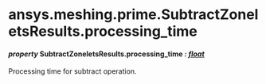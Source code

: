 # ansys.meshing.prime.SubtractZoneletsResults.processing_time

<a id="ansys.meshing.prime.SubtractZoneletsResults.processing_time"></a>

#### *property* SubtractZoneletsResults.processing_time *: [float](https://docs.python.org/3.11/library/functions.html#float)*

Processing time for subtract operation.

<!-- !! processed by numpydoc !! -->
